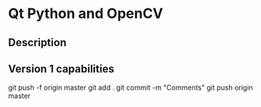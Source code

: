 # Qt Python and OpenCV

## Description

## Version 1 capabilities
git push -f origin master
git add .
git commit -m "Comments"
git push origin master
